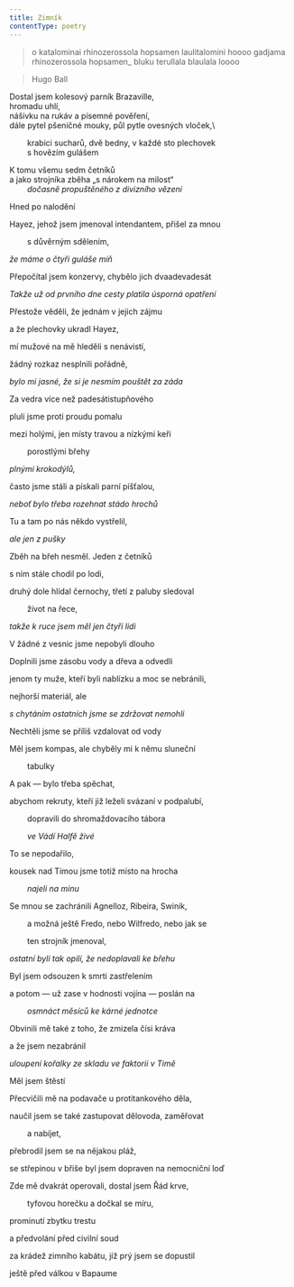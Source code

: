 ```yaml
---
title: Zimník
contentType: poetry
---
```


<section>

> o katalominai rhinozerossola hopsamen laulitalomini hoooo gadjama rhinozerossola hopsamen_
bluku terullala blaulala loooo

> Hugo Ball

Dostal jsem kolesový parník Brazaville,\
hromadu uhlí,\
nášivku na rukáv a písemné pověření,\
dále pytel pšeničné mouky, půl pytle ovesných vloček,\

        krabici sucharů, dvě bedny, v každé sto plechovek  
        s hovězím gulášem  

K tomu všemu sedm četníků  
a jako strojníka zběha „s nárokem na milost“\
        _dočasně propuštěného z divizního vězení_

</section>

<section>

Hned po nalodění

Hayez, jehož jsem jmenoval intendantem, přišel za mnou

        s důvěrným sdělením,

_že máme o čtyři guláše míň_

</section>

<section>

Přepočítal jsem konzervy, chybělo jich dvaadevadesát

_Takže už od prvního dne cesty platila úsporná opatření_

</section>

<section>

Přestože věděli, že jednám v jejich zájmu

a že plechovky ukradl Hayez,

mí mužové na mě hleděli s nenávistí,

žádný rozkaz nesplnili pořádně,

_bylo mi jasné, že si je nesmím pouštět za záda_

</section>

<section>

Za vedra více než padesátistupňového

pluli jsme proti proudu pomalu

mezi holými, jen místy travou a nízkými keři

        porostlými břehy

_plnými krokodýlů,_

</section>

<section>

často jsme stáli a pískali parní píšťalou,

_neboť bylo třeba rozehnat stádo hrochů_

</section>

<section>

Tu a tam po nás někdo vystřelil,

_ale jen z pušky_

</section>

<section>

Zběh na břeh nesměl. Jeden z četníků

s ním stále chodil po lodi,

druhý dole hlídal černochy, třetí z paluby sledoval

        život na řece,

_takže k ruce jsem měl jen čtyři lidi_

</section>

<section>

V žádné z vesnic jsme nepobyli dlouho

Doplnili jsme zásobu vody a dřeva a odvedli

jenom ty muže, kteří byli nablízku a moc se nebránili,

nejhorší materiál, ale

_s chytáním ostatních jsme se zdržovat nemohli_

</section>

<section>

Nechtěli jsme se příliš vzdalovat od vody

Měl jsem kompas, ale chyběly mi k němu sluneční

        tabulky

A pak — bylo třeba spěchat,

abychom rekruty, kteří již leželi svázaní v podpalubí,

        dopravili do shromaždovacího tábora

        _ve Vádí Halfě živé_

</section>

<section>

To se nepodařilo,

kousek nad Timou jsme totiž místo na hrocha

        _najeli na minu_

</section>

<section>

Se mnou se zachránili Agnelloz, Ribeira, Swinik,

        a možná ještě Fredo, nebo Wilfredo, nebo jak se

        ten strojník jmenoval,

_ostatní byli tak opilí, že nedoplavali ke břehu_

</section>

<section>

Byl jsem odsouzen k smrti zastřelením

a potom — už zase v hodnosti vojína — poslán na

        _osmnáct měsíců ke kárné jednotce_

</section>

<section>

Obvinili mě také z toho, že zmizela čísi kráva

a že jsem nezabránil

_uloupení kořalky ze skladu ve faktorii v Timě_

</section>

<section>

Měl jsem štěstí

Přecvičili mě na podavače u protitankového děla,

naučil jsem se také zastupovat dělovoda, zaměřovat

        a nabíjet,

přebrodil jsem se na nějakou pláž,

se střepinou v břiše byl jsem dopraven na nemocniční loď

Zde mě dvakrát operovali, dostal jsem Řád krve,

        tyfovou horečku a dočkal se míru,

prominutí zbytku trestu

a předvolání před civilní soud

za krádež zimního kabátu, jíž prý jsem se dopustil

ještě před válkou v Bapaume

</section>
